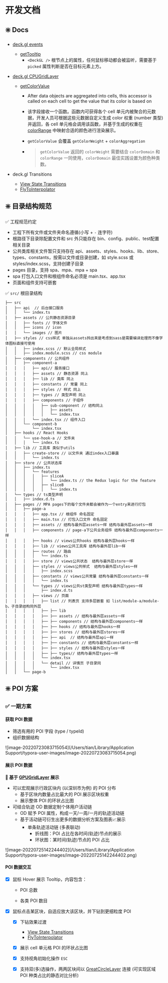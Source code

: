 # 开发文档

## ❇️ Docs

- [deck.gl events](https://deck.gl/docs/developer-guide/interactivity#picking)

  - [getTooltip](https://deck.gl/docs/api-reference/core/deck#gettooltip)
    - `<DeckGL />` 根节点上的属性，任何鼠标移动都会被监听，需要基于 `picked` 属性判断是否在目标元素上方。

- [deck.gl CPUGridLayer](https://deck.gl/docs/api-reference/aggregation-layers/cpu-grid-layer#cpugridlayer)

  - [getColorValue](https://deck.gl/docs/api-reference/aggregation-layers/cpu-grid-layer#getcolorvalue)

    - After data objects are aggregated into cells, this accessor is called on each cell to get the value that its color is based on

    - 该字段接收一个函数。函数内可获得各个 cell 单元内被聚合的元数据，开发人员可根据这些元数据自定义生成 color 权重 (number 类型) 并返回，各 cell 单元格会调用该函数，并基于生成的权重在 [colorRange](https://deck.gl/docs/api-reference/aggregation-layers/cpu-grid-layer#colorrange) 中映射合适的颜色进行渲染展示。

    - `getColorValue` 会覆盖 `getColorWeight` + `colorAggregation`

    - > `getColorValue` 返回的 `colorWeight` 需要结合 `colorDomain` 和 `colorRange` 一同使用，`colorDomain` 最佳实践设置为颜色种类数。

- deck.gl Transitions

  - [View State Transitions](https://deck.gl/docs/developer-guide/view-state-transitions#view-state-transitions)
  - [FlyToInterpolator](https://deck.gl/docs/api-reference/core/fly-to-interpolator#flytointerpolator)



## ❇️ 目录结构规范

✅ 工程规范约定

- 工程下所有文件或文件夹命名遵循(小写 + `-` 连字符)
- 根路径下目录除配置文件和 src 外只能存在 bin、config、public、test配置相关目录
- 公共类库相关文件暂只支持存在 api、assets、styles、hooks、lib、store、types、constants，按需以文件或目录创建，如 style.scss 或 styles/index.scss，支持创建子目录
- pages 目录，支持 spa、mpa、mpa + spa
- spa 打包入口文件和根组件命名必须是 main.tsx、app.tsx
- 页面和组件支持可嵌套

✅ `src/` 根目录结构

```
├── src
│   ├── api  // 后台接口服务
│   │   └── index.ts 
│   ├── assets // 公共静态资源目录
│   │   ├── fonts // 字体文件
│   │   ├── icons // icon
│   │   └── images // 图片
│   ├── styles // css样式 单独从assets拎出来是考虑到sass是需要编译处理而不像字体图标直接可使用
│   │   ├── index.scss // 默认全局样式
│   │   ├── index.module.scss // css module
│   ├── components // 公共组件
│   │   ├── component-a
│   │   │   ├── api// 服务接口
│   │   │   ├── assets // 静态资源 同上
│   │   │   ├── lib // 类库 同上
│   │   │   ├── constants // 常量 同上
│   │   │   ├── styles // 样式 同上
│   │   │   ├── types // 类型声明 同上
│   │   │   ├── components // 子组件
│   │   │   │   ├── sub-component // 结构同上
│   │   │   │   │   ├── assets
│   │   │   │   │   └── index.tsx
│   │   │   └── index.tsx // 组件入口
│   │   └── component-b
│   │       └── index.tsx
│   ├── hooks // React Hooks
│   │   └── use-hook-a // 文件夹
│   │   │   └── index.ts
│   ├── lib // 工具库 类似于utils
│   │   ├── create-store // 以文件夹 通过index入口暴露
│   │   │   └── index.ts
│   ├── store // 公共状态库
│   │   ├── index.ts
│   │   │   └── features
│   │   │   │   ├── sliceA
│   │   │   │   │   └── index.ts // the Redux logic for the feature
│   │   │   │   ├── sliceB
│   │   │   │   │   └── index.ts
│   └── types // ts类型声明
│   │   ├── index.d.ts
│   ├── pages // MPA pages下的每个文件夹都会被作为一个entry来进行打包
│   │   ├── page-a
│   │   │   ├── app.tsx // 根组件 命名固定
│   │   │   ├── main.tsx // 打包入口文件 命名固定
│   │   │   ├── assets // 结构与最外层assets一样 结构与最外层assets一样
│   │   │   ├── components // page-a下公共业务组件 结构与最外层components一样
│   │   │   ├── hooks // views公共hooks 结构与最外层hooks一样
│   │   │   ├── lib // views公共工具库 结构与最外层lib一样
│   │   │   ├── routes // 路由
│   │   │   │   └── index.ts
│   │   │   ├── store // views公共状态  结构与最外层store一样
│   │   │   ├── styles // views公共样式  结构与最外层styles一样
│   │   │   │   ├── index.scss
│   │   │   ├── constants // views公共常量 结构与最外层constants一样
│   │   │   │   └── index.ts
│   │   │   └── types // views公共st类型声明 结构与最外层types一样
│   │   │       ├── index.d.ts
│   │   │   ├── views // 页面
│   │   │   │   ├── list // 列表页 支持多层嵌套 如 list/module-a/module-b，子目录结构同外层
│   │   │   │   ├── ├── lib
│   │   │   │   ├── ├── assets // 结构与最外层assets一样
│   │   │   │   ├── ├── components // 结构与最外层components一样
│   │   │   │   ├── ├── hooks // 结构与最外层hooks一样
│   │   │   │   ├── ├── stores // 结构与最外层stores一样
│   │   │   │   ├── ├── api  // 结构与最外层api一样
│   │   │   │   ├── ├── constants // 结构与最外层constants一样
│   │   │   │   ├── ├── styles // 结构与最外层styles一样
│   │   │   │   ├── ├── types// 结构与最外层types一样
│   │   │   │   └── index.tsx
│   │   │   │   └── detail // 详情页 子目录同
│   │   │   │       └── index.tsx
│   │   └── page-b
```



## ❇️ POI 方案

### ✅ 一期方案

#### 获取 POI 数据

- 筛选有用的 POI 字段 (type / typeId)
- 组织数据结构

![image-20220723083715054](/Users/tian/Library/Application Support/typora-user-images/image-20220723083715054.png)

#### 展示 POI 数据

**🌟 基于 [GPUGridLayer](https://deck.gl/docs/api-reference/aggregation-layers/gpu-grid-layer) 展示**

- 可以宏观展示行政区块内 (以深圳市为例) 的 POI 分布
  - 基于区块内数量占比最大的 POI 展示区块权重
  - 展示整体 POI 的环状占比图
- 可结合轨迹 OD 数据定制个体用户活动链
  - OD 赋予 POI 属性，构成一天/一周/一月的轨迹活动链
  - 基于活动链可衍生出更多的数据分析方案及图表📈展示
    - 单条轨迹活动链 (多表联动)
      - 折线图：POI 占比在各时间(轨迹)节点的展示
      - 环状图：某时间(轨迹)节点的 POI 占比

![image-20220725142244402](/Users/tian/Library/Application Support/typora-user-images/image-20220725142244402.png)

#### POI 数据交互

- [x] 鼠标 Hover 展示 Tooltip，内容包含：

  - POI 总数

  - 各类 POI 数目

- [x] 鼠标点击某区块，自适应放大该区块，并下钻到更细粒度 POI

  - [x] 下钻效果过渡
    - [View State Transitions](https://deck.gl/docs/developer-guide/view-state-transitions#view-state-transitions)
    - [FlyToInterpolator](https://deck.gl/docs/api-reference/core/fly-to-interpolator#flytointerpolator)

  - [x] 展示 cell 单元格 POI 的环状占比图

  - [x] 支持视角初始化操作 `ESC`

  - [x] 支持双(多)选操作，两两区块间以 [GreatCircleLayer](https://deck.gl/docs/api-reference/geo-layers/great-circle-layer) 连接 (可实现区域 POI 种类占比的静态对比分析)
